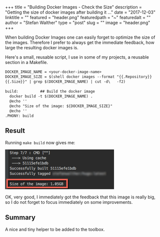+++
title = "Building Docker Images - Check the Size"
description = "Getting the size of docker images after building it ..."
date = "2017-12-03"
linktitle = ""
featured = "header.png"
featuredpath = "~"
featuredalt = ""
author = "Stefan Walther"
type = "post"
slug = ""
image = "header.png"
+++

When building Docker Images one can easily forget to optimize the size of the images.
Therefore I prefer to always get the immediate feedback, how large the resulting docker images is.

Here's a small, reusable script, I use in some of my projects, a reusable section in a Makefile.

```
DOCKER_IMAGE_NAME = <your-docker-image-name>
DOCKER_IMAGE_SIZE = $(shell docker images --format "{{.Repository}} {{.Size}}" | grep $(DOCKER_IMAGE_NAME) | cut -d\   -f2)

build:          ## Build the docker image
  docker build -t $(DOCKER_IMAGE_NAME) .
  @echo ''
  @echo "Size of the image: ${DOCKER_IMAGE_SIZE}"
  @echo ''
.PHONY: build

```

## Result

Running `make build` now gives me:

![Showing the image size after building the Docker image](docker-image-size.png)

OK, very good, I immediately got the feedback that this image is really big, so I do not forget to focus immediately on some improvements.

## Summary

A nice and tiny helper to be added to the toolbox.